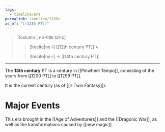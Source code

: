 ```yaml
---
tags:
  - timeline/era
permalink: timeline/1200s
as_of: "[[1285 PT]]"
---
```

>[!column | no-title txt-c]
>>[!recite|no-i] [[12th century PT]] ←
>
>> [!recite|no-i] → [[14th century PT]]

---

The **13th century** PT is a century in [[Pinwheel Tempo]], consisting of the years from [[1200 PT]] to [[1299 PT]].

It is the current century (as of [[⍟ Twin Fantasy]]).

# Major Events
This era brought in the [[Age of Adventurers]] and the [[Dragonic War]], as well as the transformations caused by [[new magic]].